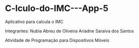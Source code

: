 # C-lculo-do-IMC---App-5
Aplicativo para calcula o IMC

Integrantes: Nubia Abreu de Oliveira
Ariadne Saraiva dos Santos

Atividade de Programação para Dispositivos Móveis
